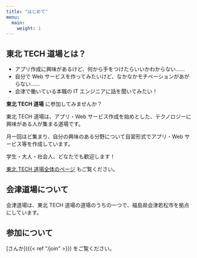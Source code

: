 ```yaml
---
title: "はじめて"
menu:
  main:
    weight: 1
---
```


## 東北 TECH 道場とは？

- アプリ作成に興味があるけど、何から手をつけたらいいかわからない……
- 自分で Web サービスを作ってみたいけど、なかなかモチベーションがあがらない……
- 会津で働いている本職の IT エンジニアに話を聞いてみたい！

**東北 TECH 道場** に参加してみませんか？

東北 TECH 道場は、アプリ・Web サービス作成を始めとした、テクノロジーに興味がある人が集まる道場です。

月一回ほど集まり、自分の興味のある分野について自習形式でアプリ・Web サービス等を作成しています。

学生・大人・社会人、どなたでも歓迎します！

[東北 TECH 道場全体のページ](http://www.tohokutechdojo.org/) もご覧ください。

## 会津道場について

会津道場は、東北 TECH 道場の道場のうちの一つで、福島県会津若松市を拠点にしています。

## 参加について

[さんか]({{< ref "/join" >}}) をご覧ください。
